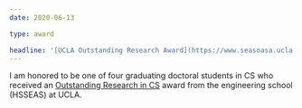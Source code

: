 ```yaml
---
date: 2020-06-13

type: award

headline: '[UCLA Outstanding Research Award](https://www.seasoasa.ucla.edu/commencement-awards-2020/)'
---
```


I am honored to be one of four graduating doctoral students in CS
who received an [Outstanding Research in CS] award
from the engineering school (HSSEAS) at UCLA.

[Outstanding Research in CS]: https://www.seasoasa.ucla.edu/commencement-awards-2020/